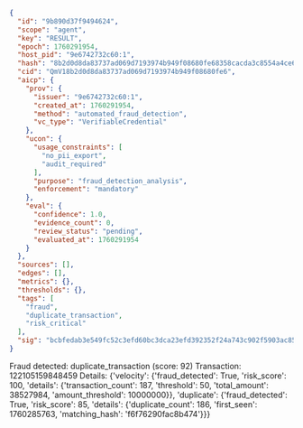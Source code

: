 ```json
{
  "id": "9b890d37f9494624",
  "scope": "agent",
  "key": "RESULT",
  "epoch": 1760291954,
  "host_pid": "9e6742732c60:1",
  "hash": "8b2d0d8da83737ad069d7193974b949f08680fe68358cacda3c8554a4ce62322",
  "cid": "QmV18b2d0d8da83737ad069d7193974b949f08680fe6",
  "aicp": {
    "prov": {
      "issuer": "9e6742732c60:1",
      "created_at": 1760291954,
      "method": "automated_fraud_detection",
      "vc_type": "VerifiableCredential"
    },
    "ucon": {
      "usage_constraints": [
        "no_pii_export",
        "audit_required"
      ],
      "purpose": "fraud_detection_analysis",
      "enforcement": "mandatory"
    },
    "eval": {
      "confidence": 1.0,
      "evidence_count": 0,
      "review_status": "pending",
      "evaluated_at": 1760291954
    }
  },
  "sources": [],
  "edges": [],
  "metrics": {},
  "thresholds": {},
  "tags": [
    "fraud",
    "duplicate_transaction",
    "risk_critical"
  ],
  "sig": "bcbfedab3e549fc52c3efd60bc3dca23efd392352f24a743c902f5903ac853e9"
}
```

Fraud detected: duplicate_transaction (score: 92)
Transaction: 122105159848459
Details: {'velocity': {'fraud_detected': True, 'risk_score': 100, 'details': {'transaction_count': 187, 'threshold': 50, 'total_amount': 38527984, 'amount_threshold': 10000000}}, 'duplicate': {'fraud_detected': True, 'risk_score': 85, 'details': {'duplicate_count': 186, 'first_seen': 1760285763, 'matching_hash': 'f6f76290fac8b474'}}}